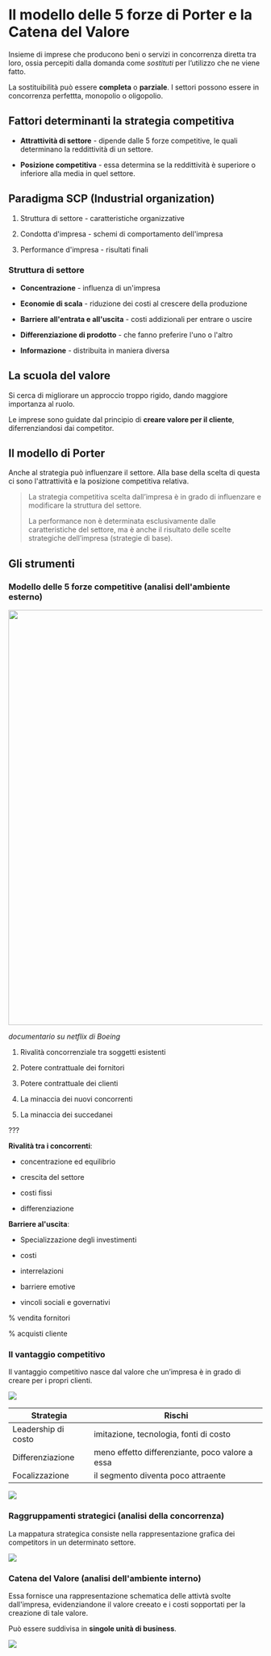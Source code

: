 # Il modello delle 5 forze di Porter e la Catena del Valore

Insieme di imprese che producono beni o servizi in concorrenza diretta tra loro, ossia percepiti dalla domanda come *sostituti* per l’utilizzo che ne viene fatto. 

La sostituibilità può essere **completa** o **parziale**. I settori possono essere in concorrenza perfettta, monopolio o oligopolio.

## Fattori determinanti la strategia competitiva

- **Attrattività di settore** - dipende dalle 5 forze competitive, le quali determinano la reddittività di un settore.

- **Posizione competitiva** - essa determina se la reddittività è superiore o inferiore alla media in quel settore. 

## Paradigma SCP (Industrial organization)

1. Struttura di settore - caratteristiche organizzative

2. Condotta d'impresa - schemi di comportamento dell'impresa

3. Performance d'impresa - risultati finali

### Struttura di settore

- **Concentrazione** - influenza di un'impresa

- **Economie di scala** - riduzione dei costi al crescere della produzione

- **Barriere all'entrata e all'uscita** - costi addizionali per entrare o uscire

- **Differenziazione di prodotto** - che fanno preferire l'uno o l'altro

- **Informazione** - distribuita in maniera diversa

## La scuola del valore

Si cerca di migliorare un approccio troppo rigido, dando maggiore importanza al ruolo.

Le imprese sono guidate dal principio di **creare valore per il cliente**, diferrenziandosi dai competitor.

## Il modello di Porter

Anche al strategia può influenzare il settore. Alla base della scelta di questa ci sono l'attrattività e la posizione competitiva relativa. 

> La strategia competitiva scelta dall’impresa è in grado di influenzare e modificare la struttura del settore.
> 
> La performance non è determinata esclusivamente dalle caratteristiche del settore, ma è anche il risultato delle scelte strategiche dell’impresa (strategie di base).

## Gli strumenti

### Modello delle 5 forze competitive (analisi dell'ambiente esterno)

<img src="file:///C:/Users/Samu/AppData/Roaming/marktext/images/2023-03-13-09-06-13-image.png" title="" alt="" width="823">

*documentario su netflix di Boeing*

1. Rivalità concorrenziale tra soggetti esistenti

2. Potere contrattuale dei fornitori

3. Potere contrattuale dei clienti

4. La minaccia dei nuovi concorrenti

5. La minaccia dei succedanei

???

**Rivalità tra i concorrenti**:

- concentrazione ed equilibrio

- crescita del settore

- costi fissi

- differenziazione

**Barriere al'uscita**:

- Specializzazione degli investimenti

- costi

- interrelazioni

- barriere emotive

- vincoli sociali e governativi



% vendita fornitori



% acquisti cliente

### Il vantaggio competitivo

Il vantaggio competitivo nasce dal valore che un’impresa è in grado di creare per i propri clienti.

![](C:\Users\Samu\AppData\Roaming\marktext\images\2023-03-13-10-02-23-image.png)

| Strategia           | Rischi                                          |
| ------------------- | ----------------------------------------------- |
| Leadership di costo | imitazione, tecnologia, fonti di costo          |
| Differenziazione    | meno effetto differenziante, poco valore a essa |
| Focalizzazione      | il segmento diventa poco attraente              |

![](C:\Users\Samu\AppData\Roaming\marktext\images\2023-03-13-10-14-02-image.png)

### Raggruppamenti strategici (analisi della concorrenza)

La mappatura strategica consiste nella rappresentazione grafica dei competitors in un determinato settore.

![](C:\Users\Samu\AppData\Roaming\marktext\images\2023-03-13-10-20-00-image.png)

### Catena del Valore (analisi dell'ambiente interno)

Essa fornisce una rappresentazione schematica delle attivtà svolte dall'impresa, evidenziandone il valore creeato e i costi sopportati per la creazione di tale valore.

Può essere suddivisa in **singole unità di business**. 

![](C:\Users\Samu\AppData\Roaming\marktext\images\2023-03-13-10-23-22-image.png)
